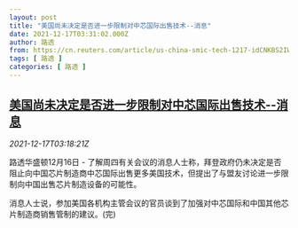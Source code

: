 ```yaml
---
layout: post
title: "美国尚未决定是否进一步限制对中芯国际出售技术--消息"
date: 2021-12-17T03:31:02.000Z
author: 路透
from: https://cn.reuters.com/article/us-china-smic-tech-1217-idCNKBS2IW091
tags: [ 路透 ]
categories: [ 路透 ]
---
```

<!--1639711862000-->
[美国尚未决定是否进一步限制对中芯国际出售技术--消息](https://cn.reuters.com/article/us-china-smic-tech-1217-idCNKBS2IW091)
------

<div>
<div><i>2021-12-17T03:18:21Z</i></div><p>路透华盛顿12月16日 - 了解周四有关会议的消息人士称，拜登政府仍未决定是否阻止向中国芯片制造商中芯国际出售更多美国技术，但提出了与盟友讨论进一步限制向中国出售芯片制造设备的可能性。</p><p>消息人士说，参加美国各机构主管会议的官员谈到了加强对中芯国际和中国其他芯片制造商销售管制的建议。(完)</p>
</div>
